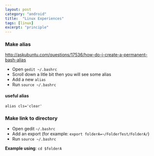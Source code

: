 ```yaml
---
layout: post
category: "android"
title:  "Linux Experiences"
tags: [linux]
excerpt: "principle"
---
```


### Make alias
http://askubuntu.com/questions/17536/how-do-i-create-a-permanent-bash-alias
- Open `gedit ~/.bashrc`
- Scroll down a litle bit then you will see some alias
- Add a new `alias`
- Run `source ~/.bashrc`
#### useful alias
```
alias cls='clear'
```

### Make link to directory
- Open gedit `~/.bashrc`
- Add an export (for example: `export folderA=~/FolderTest/FolderA/`)
- Run `source ~/.bashrc`

**Example using**: `cd $folderA`

